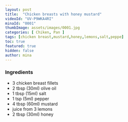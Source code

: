 ```yaml
---
layout: post
title:  "Chicken breasts with honey mustard"
videoId: "UV-P9WKA4RI"
minaId: "0001"
thumbImage: assets/images/0001.jpg
categories: [ Chiken, Pan ]
tags: [chicken breast,mustard,honey,lemons,salt,peppe]
toc: true
featured: true
hidden: false
author: mina
---
```


### Ingredients
- 3 chicken breast fillets
- 2 tbsp (30ml) olive oil
- 1 tbsp (15ml) salt
- 1 tsp (5ml) pepper
- 4 tbsp (60ml) mustard
- juice from 3 lemons
- 2 tbsp (30ml) honey

